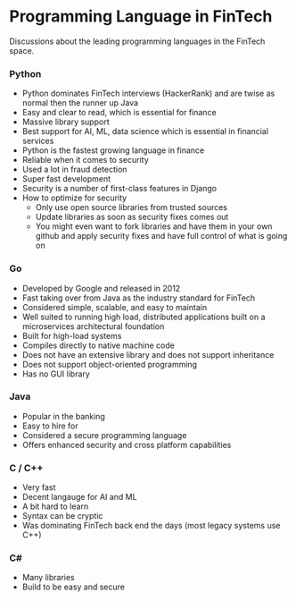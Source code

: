# Programming Language in FinTech
Discussions about the leading programming languages in the FinTech space.


### Python
* Python dominates FinTech interviews (HackerRank) and are twise as normal then the runner up Java
* Easy and clear to read, which is essential for finance
* Massive library support
* Best support for AI, ML, data science which is essential in financial services
* Python is the fastest growing language in finance
* Reliable when it comes to security
* Used a lot in fraud detection
* Super fast development
* Security is a number of first-class features in Django
* How to optimize for security
    * Only use open source libraries from trusted sources
    * Update libraries as soon as security fixes comes out
    * You might even want to fork libraries and have them in your own github and apply security fixes and have full control of what is going on


### Go
* Developed by Google and released in 2012
* Fast taking over from Java as the industry standard for FinTech
* Considered simple, scalable, and easy to maintain
* Well suited to running high load, distributed applications built on a microservices architectural foundation
* Built for high-load systems
* Compiles directly to native machine code
* Does not have an extensive library and does not support inheritance
* Does not support object-oriented programming
* Has no GUI library


### Java
* Popular in the banking
* Easy to hire for
* Considered a secure programming language
* Offers enhanced security and cross platform capabilities


### C / C++
* Very fast
* Decent langauge for AI and ML
* A bit hard to learn
* Syntax can be cryptic
* Was dominating FinTech back end the days (most legacy systems use C++)


### C#
* Many libraries
* Build to be easy and secure
